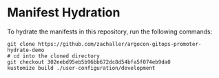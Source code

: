 # Manifest Hydration

To hydrate the manifests in this repository, run the following commands:

```shell
git clone https://github.com/zachaller/argocon-gitops-promoter-hydrate-demo
# cd into the cloned directory
git checkout 302eebd95eb5b96bb672dc8d54bfa5f074eb9da0
kustomize build ./user-configuration/development
```
